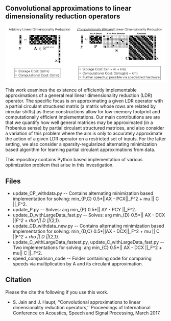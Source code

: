 ## Convolutional approximations to linear dimensionality reduction operators
![GUI](main_img.png "Main Picture")


This work examines the existence of efficiently implementable approximations of a general real linear dimensionality reduction (LDR) 
operator. The specific focus is on approximating a given LDR operator with a partial circulant structured matrix (a matrix whose rows are related by circular shifts) as these constructions allow for low-memory footprint and computationally efficient implementations.
Our main contributions are are that we quantify how well general matrices may be approximated (in a Frobenius sense) by partial circulant structured matrices, and also consider a variation of this problem where the aim is only to accurately approximate the action of a given LDR operator on a restricted set of inputs. For the latter setting, we also consider a sparsity-regularized alternating minimization based algorithm for learning partial circulant approximations from data.

This repository contains Python based implementation of various optimization problem that arise in this investigation. 

## Files
* update_CP_withdata.py -- Contains alternating minimization based implementation for solving: min_{P,C} 0.5*||AX - PCX||_F^2 + mu || C ||_F^2. 
* update_P.py -- Solves: arg min_{P} 0.5*|| AY - PCY ||_F^2. 
* update_D_withLargeData_fast.py -- Solves: arg min_{D} 0.5*|| AX - DCX ||_F^2 + rho*|| D ||_{2,1}. 
* update_CD_withdata_new.py  -- Contains alternating minimization based implementation for solving: min_{D,C} 0.5*||AX - DCX||_F^2 + mu || C ||_F^2 + rho || D ||_{2,1}.
* update_C_withLargeData_fastest.py, update_C_withLargeData_fast.py -- Two implementations for solving: arg min_{C} 0.5*|| AX - DCX ||_F^2 + mu||  C ||_F^2.
* speed_comparison_code -- Folder containing code for comparing speeds via multiplication by A and its circulant approximation. 

## Citation
Please the cite the following if you use this work. 
* S. Jain and J. Haupt, ‘‘Convolutional approximations to linear dimensionality reduction operators,’’ Proceedings of International Conference on Acoustics, Speech and Signal Processing, March 2017.


